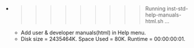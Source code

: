 * >>>>>>>>> Running inst-std-help-manuals-html.sh ...
  * Add user & developer manuals(html) in Help menu.
  * Disk size = 2435464K. Space Used = 80K. Runtime = 00:00:00:01.

